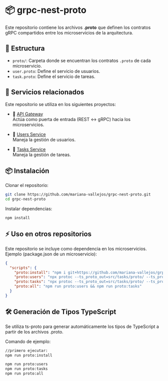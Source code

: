 # 📦 grpc-nest-proto

Este repositorio contiene los archivos **.proto** que definen los contratos gRPC compartidos entre los microservicios de la arquitectura.  

## 📁 Estructura

- `proto/`: Carpeta donde se encuentran los contratos `.proto` de cada microservicio.
- `user.proto`: Define el servicio de usuarios.
- `task.proto`: Define el servicio de tareas.

## 🚀 Servicios relacionados

Este repositorio se utiliza en los siguientes proyectos:

- 🔗 [API Gateway](https://github.com/mariana-vallejos/grpc-api-gateway)  
  Actúa como puerta de entrada (REST ↔ gRPC) hacia los microservicios.

- 🔗 [Users Service](https://github.com/mariana-vallejos/grpc-nest-users-svc)  
  Maneja la gestión de usuarios.

- 🔗 [Tasks Service](https://github.com/mariana-vallejos/grpc-nest-tasks-svc)  
  Maneja la gestión de tareas.

## 📦 Instalación

Clonar el repositorio:

```bash
git clone https://github.com/mariana-vallejos/grpc-nest-proto.git
cd grpc-nest-proto
```
Instalar dependencias:

```bash
npm install
```
## ⚡ Uso en otros repositorios

Este repositorio se incluye como dependencia en los microservicios.
Ejemplo (package.json de un microservicio):

```json
{
  "scripts": {
    "proto:install": "npm i git+https://github.com/mariana-vallejos/grpc-nest-proto.git",
    "proto:users": "npx protoc --ts_proto_out=src/tasks/proto/ --ts_proto_opt=nestJs=true --ts_proto_opt=fileSuffix=.pb -I=./node_modules/grpc-nest-proto/proto node_modules/grpc-nest-proto/proto/user.proto",
    "proto:tasks": "npx protoc --ts_proto_out=src/tasks/proto/ --ts_proto_opt=nestJs=true --ts_proto_opt=fileSuffix=.pb -I=./node_modules/grpc-nest-proto/proto node_modules/grpc-nest-proto/proto/task.proto",
    "proto:all": "npm run proto:users && npm run proto:tasks"
  }
}
```

## 🛠️ Generación de Tipos TypeScript

Se utiliza ts-proto para generar automáticamente los tipos de TypeScript a partir de los archivos .proto.

Comando de ejemplo:

```bash
//primero ejecutar:
npm run proto:install

npm run proto:users
npm run proto:tasks
npm run proto:all
